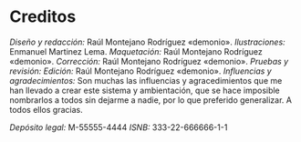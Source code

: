 <span class="center-xy marco-l">

Creditos
========

*Diseño y redacción:* Raúl Montejano Rodríguez «demonio».
*Ilustraciones:* Enmanuel Martinez Lema.
*Maquetación:* Raúl Montejano Rodríguez «demonio».
*Corrección:* Raúl Montejano Rodríguez «demonio».
*Pruebas y revisión:* 
*Edición:* Raúl Montejano Rodríguez «demonio».
*Influencias y agradecimientos:* Son muchas las influencias y agracedimientos que me han llevado a crear este sistema y ambientación, que se hace imposible nombrarlos a todos sin dejarme a nadie, por lo que preferido generalizar. A todos ellos gracias.

</span>

*Depósito legal:* M-55555-4444
*ISNB:* 333-22-666666-1-1